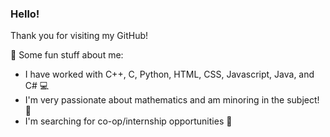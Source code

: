 ### Hello!

Thank you for visiting my GitHub!

💫 Some fun stuff about me:
- I have worked with C++, C, Python, HTML, CSS, Javascript, Java, and C# 💻
- I'm very passionate about mathematics and am minoring in the subject! 📖
- I'm searching for co-op/internship opportunities 🔭
<!--
**slnwnsr/slnwnsr** is a ✨ _special_ ✨ repository because its `README.md` (this file) appears on your GitHub profile.

Here are some ideas to get you started:

- 🔭 I’m currently working on ...
- 🌱 I’m currently learning ...
- 👯 I’m looking to collaborate on ...
- 🤔 I’m looking for help with ...
- 💬 Ask me about ...
- 📫 How to reach me: ...
- 😄 Pronouns: ...
- ⚡ Fun fact: ...
-->
